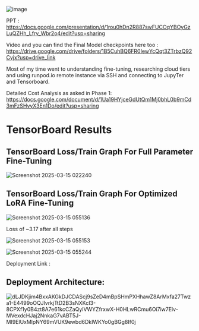 ![image](https://github.com/user-attachments/assets/dc6a8683-d7bb-4955-a9c6-56e048651e98)

PPT : https://docs.google.com/presentation/d/1rou0hDn2R887swFUCOqYBOyGzLuQZHh_Lfrv_Wbr2o4/edit?usp=sharing

Video and you can find the Final Model checkpoints here too : https://drive.google.com/drive/folders/1B5CuhBQ6FR0IewYcQqt3ZTrbzQ92Cyjx?usp=drive_link

Most of my time went to understanding fine-tuning, researching cloud tiers and using runpod.io remote instance via SSH and connecting to JupyTer and Tensorboard.

Detailed Cost Analysis as asked in Phase 1: https://docs.google.com/document/d/1Ua19HYjceGdUtQm1Mj0bhL0b9mCd3mFzSHvyX3En1Do/edit?usp=sharing

# TensorBoard Results

## TensorBoard Loss/Train Graph For Full Parameter Fine-Tuning
![Screenshot 2025-03-15 022240](https://github.com/user-attachments/assets/42d00e95-f012-454e-89bc-8cc10a5cd57e)

## TensorBoard Loss/Train Graph For Optimized LoRA Fine-Tuning

![Screenshot 2025-03-15 055136](https://github.com/user-attachments/assets/e1387b88-219c-47bb-b8fa-4ca41bb047a2)

Loss of ~3.17 after all steps

![Screenshot 2025-03-15 055153](https://github.com/user-attachments/assets/0eefedea-6252-4aa2-9731-028e817fbd75)

![Screenshot 2025-03-15 055244](https://github.com/user-attachments/assets/d2699bf8-ada7-4865-8f68-55a4b0a9c17a)

Deployment Link :

## Deployment Architecture:
![dLJDKjim4BxxAKGkDJCDAScj9sZeD4mBpSHmPXHhawZ8ArMxfa27Twza1-E4499oOQJlvrkjTtD2B3sNXKcI3-8CPXf1y0B4zt8A7e61kcCZaQylVWYZfrxwX-H0HLwRCmu6Oi7iw7Elv-MVexdcHJaj2NnkaG7vABT5J-MI9ElUxMlpNY69mVUK9ewbd6DkIWKYo0gBGg8If0j](https://github.com/user-attachments/assets/6e220b76-3db4-49c4-a559-85017c08a6a5)




